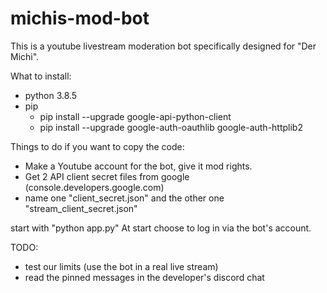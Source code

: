 # michis-mod-bot

This is a youtube livestream moderation bot specifically designed for "Der Michi".

What to install:

-   python 3.8.5
-   pip
    -   pip install --upgrade google-api-python-client
    -   pip install --upgrade google-auth-oauthlib google-auth-httplib2

Things to do if you want to copy the code:

-   Make a Youtube account for the bot, give it mod rights.
-   Get 2 API client secret files from google (console.developers.google.com)
-   name one "client_secret.json" and the other one "stream_client_secret.json"

start with "python app.py"
At start choose to log in via the bot's account.

TODO:

-   test our limits (use the bot in a real live stream)
-   read the pinned messages in the developer's discord chat
